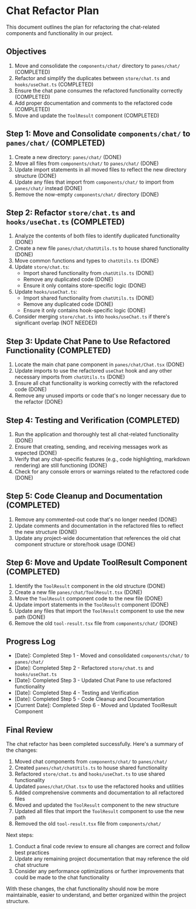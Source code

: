 # Chat Refactor Plan

This document outlines the plan for refactoring the chat-related components and functionality in our project.

## Objectives

1. Move and consolidate the `components/chat/` directory to `panes/chat/` (COMPLETED)
2. Refactor and simplify the duplicates between `store/chat.ts` and `hooks/useChat.ts` (COMPLETED)
3. Ensure the chat pane consumes the refactored functionality correctly (COMPLETED)
4. Add proper documentation and comments to the refactored code (COMPLETED)
5. Move and update the `ToolResult` component (COMPLETED)

## Step 1: Move and Consolidate `components/chat/` to `panes/chat/` (COMPLETED)

1. Create a new directory: `panes/chat/` (DONE)
2. Move all files from `components/chat/` to `panes/chat/` (DONE)
3. Update import statements in all moved files to reflect the new directory structure (DONE)
4. Update any files that import from `components/chat/` to import from `panes/chat/` instead (DONE)
5. Remove the now-empty `components/chat/` directory (DONE)

## Step 2: Refactor `store/chat.ts` and `hooks/useChat.ts` (COMPLETED)

1. Analyze the contents of both files to identify duplicated functionality (DONE)
2. Create a new file `panes/chat/chatUtils.ts` to house shared functionality (DONE)
3. Move common functions and types to `chatUtils.ts` (DONE)
4. Update `store/chat.ts`:
   - Import shared functionality from `chatUtils.ts` (DONE)
   - Remove any duplicated code (DONE)
   - Ensure it only contains store-specific logic (DONE)
5. Update `hooks/useChat.ts`:
   - Import shared functionality from `chatUtils.ts` (DONE)
   - Remove any duplicated code (DONE)
   - Ensure it only contains hook-specific logic (DONE)
6. Consider merging `store/chat.ts` into `hooks/useChat.ts` if there's significant overlap (NOT NEEDED)

## Step 3: Update Chat Pane to Use Refactored Functionality (COMPLETED)

1. Locate the main chat pane component in `panes/chat/Chat.tsx` (DONE)
2. Update imports to use the refactored `useChat` hook and any other necessary imports from `chatUtils.ts` (DONE)
3. Ensure all chat functionality is working correctly with the refactored code (DONE)
4. Remove any unused imports or code that's no longer necessary due to the refactor (DONE)

## Step 4: Testing and Verification (COMPLETED)

1. Run the application and thoroughly test all chat-related functionality (DONE)
2. Ensure that creating, sending, and receiving messages work as expected (DONE)
3. Verify that any chat-specific features (e.g., code highlighting, markdown rendering) are still functioning (DONE)
4. Check for any console errors or warnings related to the refactored code (DONE)

## Step 5: Code Cleanup and Documentation (COMPLETED)

1. Remove any commented-out code that's no longer needed (DONE)
2. Update comments and documentation in the refactored files to reflect the new structure (DONE)
3. Update any project-wide documentation that references the old chat component structure or store/hook usage (DONE)

## Step 6: Move and Update ToolResult Component (COMPLETED)

1. Identify the `ToolResult` component in the old structure (DONE)
2. Create a new file `panes/chat/ToolResult.tsx` (DONE)
3. Move the `ToolResult` component code to the new file (DONE)
4. Update import statements in the `ToolResult` component (DONE)
5. Update any files that import the `ToolResult` component to use the new path (DONE)
6. Remove the old `tool-result.tsx` file from `components/chat/` (DONE)

## Progress Log

- [Date]: Completed Step 1 - Moved and consolidated `components/chat/` to `panes/chat/`
- [Date]: Completed Step 2 - Refactored `store/chat.ts` and `hooks/useChat.ts`
- [Date]: Completed Step 3 - Updated Chat Pane to use refactored functionality
- [Date]: Completed Step 4 - Testing and Verification
- [Date]: Completed Step 5 - Code Cleanup and Documentation
- [Current Date]: Completed Step 6 - Moved and Updated ToolResult Component

## Final Review

The chat refactor has been completed successfully. Here's a summary of the changes:

1. Moved chat components from `components/chat/` to `panes/chat/`
2. Created `panes/chat/chatUtils.ts` to house shared functionality
3. Refactored `store/chat.ts` and `hooks/useChat.ts` to use shared functionality
4. Updated `panes/chat/Chat.tsx` to use the refactored hooks and utilities
5. Added comprehensive comments and documentation to all refactored files
6. Moved and updated the `ToolResult` component to the new structure
7. Updated all files that import the `ToolResult` component to use the new path
8. Removed the old `tool-result.tsx` file from `components/chat/`

Next steps:
1. Conduct a final code review to ensure all changes are correct and follow best practices
2. Update any remaining project documentation that may reference the old chat structure
3. Consider any performance optimizations or further improvements that could be made to the chat functionality

With these changes, the chat functionality should now be more maintainable, easier to understand, and better organized within the project structure.